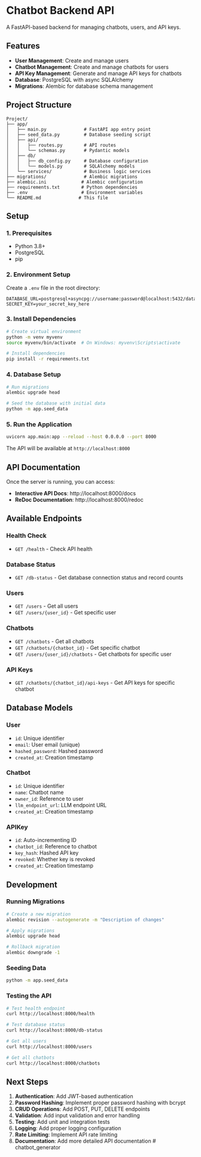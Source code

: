 # Chatbot Backend API

A FastAPI-based backend for managing chatbots, users, and API keys.

## Features

- **User Management**: Create and manage users
- **Chatbot Management**: Create and manage chatbots for users
- **API Key Management**: Generate and manage API keys for chatbots
- **Database**: PostgreSQL with async SQLAlchemy
- **Migrations**: Alembic for database schema management

## Project Structure

```
Project/
├── app/
│   ├── main.py              # FastAPI app entry point
│   ├── seed_data.py         # Database seeding script
│   ├── api/
│   │   ├── routes.py        # API routes
│   │   └── schemas.py       # Pydantic models
│   ├── db/
│   │   ├── db_config.py     # Database configuration
│   │   └── models.py        # SQLAlchemy models
│   └── services/            # Business logic services
├── migrations/              # Alembic migrations
├── alembic.ini             # Alembic configuration
├── requirements.txt        # Python dependencies
├── .env                    # Environment variables
└── README.md              # This file
```

## Setup

### 1. Prerequisites

- Python 3.8+
- PostgreSQL
- pip

### 2. Environment Setup

Create a `.env` file in the root directory:

```env
DATABASE_URL=postgresql+asyncpg://username:password@localhost:5432/database_name
SECRET_KEY=your_secret_key_here
```

### 3. Install Dependencies

```bash
# Create virtual environment
python -m venv myvenv
source myvenv/bin/activate  # On Windows: myvenv\Scripts\activate

# Install dependencies
pip install -r requirements.txt
```

### 4. Database Setup

```bash
# Run migrations
alembic upgrade head

# Seed the database with initial data
python -m app.seed_data
```

### 5. Run the Application

```bash
uvicorn app.main:app --reload --host 0.0.0.0 --port 8000
```

The API will be available at `http://localhost:8000`

## API Documentation

Once the server is running, you can access:

- **Interactive API Docs**: http://localhost:8000/docs
- **ReDoc Documentation**: http://localhost:8000/redoc

## Available Endpoints

### Health Check
- `GET /health` - Check API health

### Database Status
- `GET /db-status` - Get database connection status and record counts

### Users
- `GET /users` - Get all users
- `GET /users/{user_id}` - Get specific user

### Chatbots
- `GET /chatbots` - Get all chatbots
- `GET /chatbots/{chatbot_id}` - Get specific chatbot
- `GET /users/{user_id}/chatbots` - Get chatbots for specific user

### API Keys
- `GET /chatbots/{chatbot_id}/api-keys` - Get API keys for specific chatbot

## Database Models

### User
- `id`: Unique identifier
- `email`: User email (unique)
- `hashed_password`: Hashed password
- `created_at`: Creation timestamp

### Chatbot
- `id`: Unique identifier
- `name`: Chatbot name
- `owner_id`: Reference to user
- `llm_endpoint_url`: LLM endpoint URL
- `created_at`: Creation timestamp

### APIKey
- `id`: Auto-incrementing ID
- `chatbot_id`: Reference to chatbot
- `key_hash`: Hashed API key
- `revoked`: Whether key is revoked
- `created_at`: Creation timestamp

## Development

### Running Migrations

```bash
# Create a new migration
alembic revision --autogenerate -m "Description of changes"

# Apply migrations
alembic upgrade head

# Rollback migration
alembic downgrade -1
```

### Seeding Data

```bash
python -m app.seed_data
```

### Testing the API

```bash
# Test health endpoint
curl http://localhost:8000/health

# Test database status
curl http://localhost:8000/db-status

# Get all users
curl http://localhost:8000/users

# Get all chatbots
curl http://localhost:8000/chatbots
```

## Next Steps

1. **Authentication**: Add JWT-based authentication
2. **Password Hashing**: Implement proper password hashing with bcrypt
3. **CRUD Operations**: Add POST, PUT, DELETE endpoints
4. **Validation**: Add input validation and error handling
5. **Testing**: Add unit and integration tests
6. **Logging**: Add proper logging configuration
7. **Rate Limiting**: Implement API rate limiting
8. **Documentation**: Add more detailed API documentation # chatbot_generator
